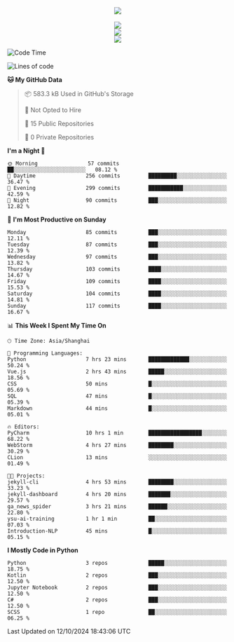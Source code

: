 <div align="center">
  <img src="https://readme-typing-svg.demolab.com?font=Zhi+Mang+Xing&size=40&pause=1000&color=000000&center=true&vCenter=true&lines=Baymax%E5%B0%8F%E6%8C%AF;Hello%20World"/><br/>
  <br/>
  <img src="https://skillicons.dev/icons?i=java,kotlin,python,c,cpp,html,css,javascript" /><br/>
  <img src="https://skillicons.dev/icons?i=spring,vue,pytorch,maven,gradle,mysql,sqlite,linux" /><br/>
  <img src="https://skillicons.dev/icons?i=idea,pycharm,webstorm,androidstudio,vscode,git,vim,md" /><br/>
</div>

<!--START_SECTION:waka-->
![Code Time](http://img.shields.io/badge/Code%20Time-346%20hrs%2059%20mins-blue)

![Lines of code](https://img.shields.io/badge/From%20Hello%20World%20I%27ve%20Written-5.3%20million%20lines%20of%20code-blue)

**🐱 My GitHub Data** 

> 📦 583.3 kB Used in GitHub's Storage 
 > 
> 🚫 Not Opted to Hire
 > 
> 📜 15 Public Repositories 
 > 
> 🔑 0 Private Repositories 
 > 
**I'm a Night 🦉** 

```text
🌞 Morning                57 commits          ██░░░░░░░░░░░░░░░░░░░░░░░   08.12 % 
🌆 Daytime                256 commits         █████████░░░░░░░░░░░░░░░░   36.47 % 
🌃 Evening                299 commits         ███████████░░░░░░░░░░░░░░   42.59 % 
🌙 Night                  90 commits          ███░░░░░░░░░░░░░░░░░░░░░░   12.82 % 
```
📅 **I'm Most Productive on Sunday** 

```text
Monday                   85 commits          ███░░░░░░░░░░░░░░░░░░░░░░   12.11 % 
Tuesday                  87 commits          ███░░░░░░░░░░░░░░░░░░░░░░   12.39 % 
Wednesday                97 commits          ███░░░░░░░░░░░░░░░░░░░░░░   13.82 % 
Thursday                 103 commits         ████░░░░░░░░░░░░░░░░░░░░░   14.67 % 
Friday                   109 commits         ████░░░░░░░░░░░░░░░░░░░░░   15.53 % 
Saturday                 104 commits         ████░░░░░░░░░░░░░░░░░░░░░   14.81 % 
Sunday                   117 commits         ████░░░░░░░░░░░░░░░░░░░░░   16.67 % 
```


📊 **This Week I Spent My Time On** 

```text
🕑︎ Time Zone: Asia/Shanghai

💬 Programming Languages: 
Python                   7 hrs 23 mins       █████████████░░░░░░░░░░░░   50.24 % 
Vue.js                   2 hrs 43 mins       █████░░░░░░░░░░░░░░░░░░░░   18.56 % 
CSS                      50 mins             █░░░░░░░░░░░░░░░░░░░░░░░░   05.69 % 
SQL                      47 mins             █░░░░░░░░░░░░░░░░░░░░░░░░   05.39 % 
Markdown                 44 mins             █░░░░░░░░░░░░░░░░░░░░░░░░   05.01 % 

🔥 Editors: 
PyCharm                  10 hrs 1 min        █████████████████░░░░░░░░   68.22 % 
WebStorm                 4 hrs 27 mins       ████████░░░░░░░░░░░░░░░░░   30.29 % 
CLion                    13 mins             ░░░░░░░░░░░░░░░░░░░░░░░░░   01.49 % 

🐱‍💻 Projects: 
jekyll-cli               4 hrs 53 mins       ████████░░░░░░░░░░░░░░░░░   33.23 % 
jekyll-dashboard         4 hrs 20 mins       ███████░░░░░░░░░░░░░░░░░░   29.57 % 
ga_news_spider           3 hrs 21 mins       ██████░░░░░░░░░░░░░░░░░░░   22.80 % 
ysu-ai-training          1 hr 1 min          ██░░░░░░░░░░░░░░░░░░░░░░░   07.03 % 
Introduction-NLP         45 mins             █░░░░░░░░░░░░░░░░░░░░░░░░   05.15 % 
```

**I Mostly Code in Python** 

```text
Python                   3 repos             █████░░░░░░░░░░░░░░░░░░░░   18.75 % 
Kotlin                   2 repos             ███░░░░░░░░░░░░░░░░░░░░░░   12.50 % 
Jupyter Notebook         2 repos             ███░░░░░░░░░░░░░░░░░░░░░░   12.50 % 
C#                       2 repos             ███░░░░░░░░░░░░░░░░░░░░░░   12.50 % 
SCSS                     1 repo              ██░░░░░░░░░░░░░░░░░░░░░░░   06.25 % 
```




 Last Updated on 12/10/2024 18:43:06 UTC
<!--END_SECTION:waka-->





